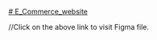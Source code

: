 [# E_Commerce_website](https://www.figma.com/file/aHodeuV9GXIUKaoQAcjQID/Ecommerce_website?type=design&node-id=0%3A1&mode=design&t=McnBb1wCuKRH4V8s-1)

//Click on the above link to visit Figma file.
